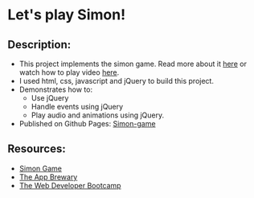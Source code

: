 Let's play Simon!
================

Description:
------------
- This project implements the simon game. Read more about it [here](https://en.wikipedia.org/wiki/Simon_(game)) or watch how to play video [here](https://www.youtube.com/watch?v=PK7zc28IGPc).
- I used html, css, javascript and jQuery to build this project. 
- Demonstrates how to:
  - Use jQuery
  - Handle events using jQuery
  - Play audio and animations using jQuery.
- Published on Github Pages: [Simon-game](https://pratik-bongale.github.io/Simon-game/)

Resources:
----------
- [Simon Game](https://www.youtube.com/watch?v=1Yqj76Q4jJ4)
- [The App Brewary](https://www.appbrewery.co/p/web-development-course-resources/)
- [The Web Developer Bootcamp](https://www.udemy.com/course/the-web-developer-bootcamp/)

